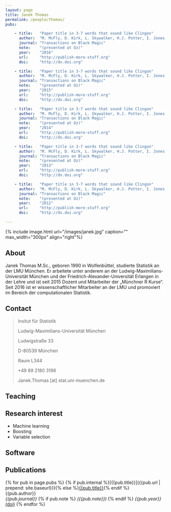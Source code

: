 ```yaml
---
layout: page
title: Janek Thomas
permalink: /people/thomas/
pubs:

    - title:   "Paper title in 3-7 words that sound like Clingon"
      author:  "M. McFly, D. Kirk, L. Skywalker, H.J. Potter, I. Jones, H. Houdini"
      journal: "Transactions on Black Magic"
      note:    "(presented at Oz)"
      year:    "2016"
      url:     "http://publish-more-stuff.org"
      doi:     "http://dx.doi.org"

    - title:   "Paper title in 3-7 words that sound like Clingon"
      author:  "M. McFly, D. Kirk, L. Skywalker, H.J. Potter, I. Jones, H. Houdini"
      journal: "Transactions on Black Magic"
      note:    "(presented at Oz)"
      year:    "2015"
      url:     "http://publish-more-stuff.org"
      doi:     "http://dx.doi.org"

    - title:   "Paper title in 3-7 words that sound like Clingon"
      author:  "M. McFly, D. Kirk, L. Skywalker, H.J. Potter, I. Jones, H. Houdini"
      journal: "Transactions on Black Magic"
      note:    "(presented at Oz)"
      year:    "2014"
      url:     "http://publish-more-stuff.org"
      doi:     "http://dx.doi.org"

    - title:   "Paper title in 3-7 words that sound like Clingon"
      author:  "M. McFly, D. Kirk, L. Skywalker, H.J. Potter, I. Jones, H. Houdini"
      journal: "Transactions on Black Magic"
      note:    "(presented at Oz)"
      year:    "2013"
      url:     "http://publish-more-stuff.org"
      doi:     "http://dx.doi.org"

    - title:   "Paper title in 3-7 words that sound like Clingon"
      author:  "M. McFly, D. Kirk, L. Skywalker, H.J. Potter, I. Jones, H. Houdini"
      journal: "Transactions on Black Magic"
      note:    "(presented at Oz)"
      year:    "2012"
      url:     "http://publish-more-stuff.org"
      doi:     "http://dx.doi.org"

---
```


{% include image.html url="/images/janek.jpg" caption="" max_width="300px" align="right"%}

## About

Janek Thomas M.Sc., geboren 1990 in Wolfenbüttel, studierte Statistik an der LMU München. Er arbeitete unter anderem an der Ludwig-Maximilians-Universität München und der Friedrich-Alexander-Universität Erlangen in der Lehre und ist seit 2015 Dozent und Mitarbeiter der „Münchner R Kurse“. Seit 2016 ist er wissenschaftlicher Mitarbeiter an der LMU und promoviert im Bereich der computationalen Statistik.

## Contact

> Insitut für Statistik
>
> Ludwig-Maximilians-Universität München
>
> Ludwigstraße 33
>
> D-80539 München
>
> Raum L344
>
> +49 89 2180 3196
>
> Janek.Thomas [at] stat.uni-muenchen.de

## Teaching

## Research interest

* Machine learning
* Boosting
* Variable selection

## Software



## Publications

{% for pub in page.pubs %}
{% if pub.internal %}[{{pub.title}}]({{pub.url | prepend: site.baseurl}}){% else %}[{{pub.title}}]({{pub.url}}){% endif %}<br />
{{pub.author}}<br />
*{{pub.journal}}*
{% if pub.note %} *({{pub.note}})*
{% endif %} *{{pub.year}}* [(doi)]({{pub.doi}})
{% endfor %}